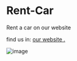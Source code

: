 # Rent-Car
Rent a car on our website

 find us in: [our website .](https://gracious-bell-eef7aa.netlify.app/index.html)

![image](https://user-images.githubusercontent.com/93978575/147863927-a3a7f7f4-760f-4798-8122-b9c56ac96820.png)
